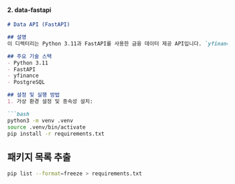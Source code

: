 #### 2. data-fastapi
```markdown
# Data API (FastAPI)

## 설명
이 디렉터리는 Python 3.11과 FastAPI를 사용한 금융 데이터 제공 API입니다. `yfinance` 라이브러리를 통해 주식 및 금융 데이터를 하루 전 데이터를 기준으로 수집합니다.

## 주요 기술 스택
- Python 3.11
- FastAPI
- yfinance
- PostgreSQL

## 설정 및 실행 방법
1. 가상 환경 설정 및 종속성 설치:

```bash
python3 -m venv .venv
source .venv/bin/activate
pip install -r requirements.txt
```

## 패키지 목록 추출

```bash
pip list --format=freeze > requirements.txt
```